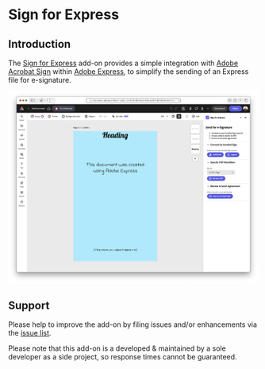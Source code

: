 # Sign for Express

## Introduction
The [Sign for Express](https://www.e-sign.org.uk/sign-for-express/) add-on provides a simple integration with [Adobe Acrobat Sign](https://www.adobe.com/sign.html) within [Adobe Express](https://www.adobe.com/express/), to simplify the sending of an Express file for e-signature.

  ![Add-on Poster Image](images/in-use.png)

## Support
Please help to improve the add-on by filing issues and/or enhancements via the [issue list](https://github.com/esign-org-uk/sign-for-express/issues).

Please note that this add-on is a developed & maintained by a sole developer as a side project, so response times cannot be guaranteed.
